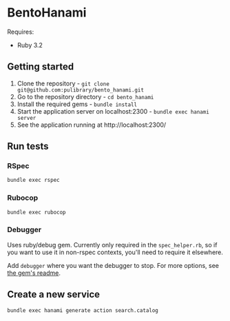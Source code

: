 # BentoHanami
Requires:
- Ruby 3.2

## Getting started
1. Clone the repository - `git clone git@github.com:pulibrary/bento_hanami.git`
1. Go to the repository directory - `cd bento_hanami`
1. Install the required gems - `bundle install`
1. Start the application server on localhost:2300 - `bundle exec hanami server`
1. See the application running at http://localhost:2300/

## Run tests
### RSpec
```bash
bundle exec rspec
```

### Rubocop
```bash
bundle exec rubocop
```

### Debugger
Uses ruby/debug gem. Currently only required in the `spec_helper.rb`, so if you want to use it in non-rspec contexts, you'll need to require it elsewhere.

Add `debugger` where you want the debugger to stop. For more options, see [the gem's readme](https://github.com/ruby/debug#how-to-use).

## Create a new service
```bash
bundle exec hanami generate action search.catalog
```